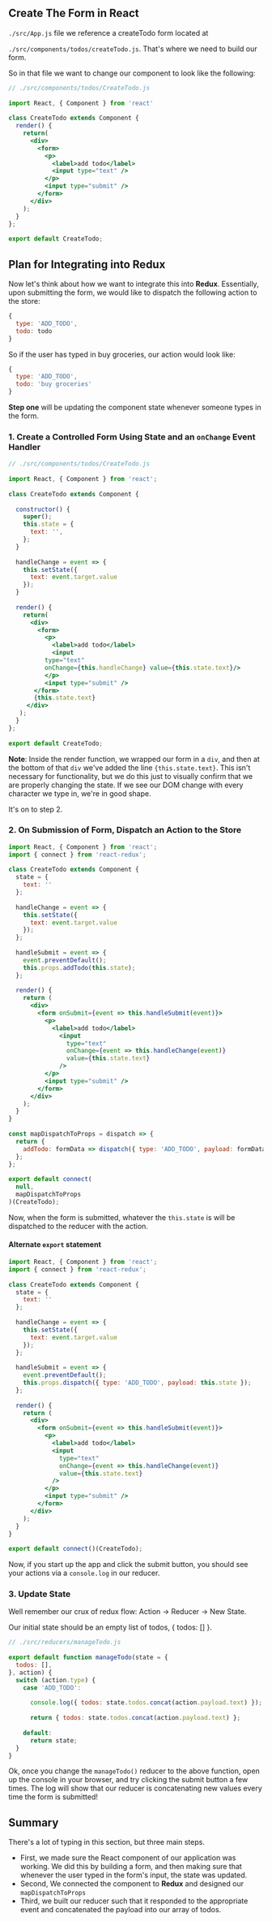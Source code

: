 ## Create The Form in React

`./src/App.js` file we reference a createTodo form located at

`./src/components/todos/createTodo.js`. That's where we need to build our form.

So in that file we want to change our component to look like the following:

```jsx
// ./src/components/todos/CreateTodo.js
 
import React, { Component } from 'react'
 
class CreateTodo extends Component {
  render() {
    return(
      <div>
        <form>
          <p>
            <label>add todo</label>
            <input type="text" />
          </p>
          <input type="submit" />
        </form>
      </div>
    );
  }
};
 
export default CreateTodo;
```

## Plan for Integrating into Redux

Now let's think about how we want to integrate this into **Redux**. Essentially, upon submitting the form, we would like to dispatch the following action to the store:

```jsx
{
  type: 'ADD_TODO',
  todo: todo
}
```

So if the user has typed in buy groceries, our action would look like:

```jsx
{
  type: 'ADD_TODO',
  todo: 'buy groceries'
}
```

**Step one** will be updating the component state whenever someone types in the form.

### 1. Create a Controlled Form Using State and an `onChange` Event Handler

```jsx
// ./src/components/todos/CreateTodo.js
 
import React, { Component } from 'react';
 
class CreateTodo extends Component {
 
  constructor() {
    super();
    this.state = {
      text: '',
    };
  }
 
  handleChange = event => {
    this.setState({
      text: event.target.value
    });
  }
 
  render() {
    return(
      <div>
        <form>
          <p>
            <label>add todo</label>
            <input
          type="text"
          onChange={this.handleChange} value={this.state.text}/>
          </p>
          <input type="submit" />
       </form>
       {this.state.text}
     </div>
   );
  }
};
 
export default CreateTodo;
```

**Note**: Inside the render function, we wrapped our form in a `div`, and then at the bottom of that `div` we've added the line `{this.state.text}`. This isn't necessary for functionality, but we do this just to visually confirm that we are properly changing the state. If we see our DOM change with every character we type in, we're in good shape.

It's on to step 2.

### 2. On Submission of Form, Dispatch an Action to the Store

```jsx
import React, { Component } from 'react';
import { connect } from 'react-redux';
 
class CreateTodo extends Component {
  state = {
    text: ''
  };
 
  handleChange = event => {
    this.setState({
      text: event.target.value
    });
  };
 
  handleSubmit = event => {
    event.preventDefault();
    this.props.addTodo(this.state);
  };
 
  render() {
    return (
      <div>
        <form onSubmit={event => this.handleSubmit(event)}>
          <p>
            <label>add todo</label>
              <input
                type="text"
                onChange={event => this.handleChange(event)}
                value={this.state.text}
              />
          </p>
          <input type="submit" />
        </form>
      </div>
    );
  }
}
 
const mapDispatchToProps = dispatch => {
  return {
    addTodo: formData => dispatch({ type: 'ADD_TODO', payload: formData })
  };
};
 
export default connect(
  null,
  mapDispatchToProps
)(CreateTodo);
```

Now, when the form is submitted, whatever the `this.state` is will be dispatched to the reducer with the action.

#### Alternate `export` statement

```jsx
import React, { Component } from 'react';
import { connect } from 'react-redux';
 
class CreateTodo extends Component {
  state = {
    text: ''
  };
 
  handleChange = event => {
    this.setState({
      text: event.target.value
    });
  };
 
  handleSubmit = event => {
    event.preventDefault();
    this.props.dispatch({ type: 'ADD_TODO', payload: this.state });
  };
 
  render() {
    return (
      <div>
        <form onSubmit={event => this.handleSubmit(event)}>
          <p>
            <label>add todo</label>
            <input
              type="text"
              onChange={event => this.handleChange(event)}
              value={this.state.text}
            />
          </p>
          <input type="submit" />
        </form>
      </div>
    );
  }
}
 
export default connect()(CreateTodo);
```

Now, if you start up the app and click the submit button, you should see your actions via a `console.log` in our reducer.

### 3. Update State

 Well remember our crux of redux flow: Action -> Reducer -> New State.

Our initial state should be an empty list of todos, { todos: [] }.

```jsx
// ./src/reducers/manageTodo.js
 
export default function manageTodo(state = {
  todos: [],
}, action) {
  switch (action.type) {
    case 'ADD_TODO':
 
      console.log({ todos: state.todos.concat(action.payload.text) });
 
      return { todos: state.todos.concat(action.payload.text) };
 
    default:
      return state;
  }
}
```

Ok, once you change the `manageTodo()` reducer to the above function, open up the console in your browser, and try clicking the submit button a few times. The log will show that our reducer is concatenating new values every time the form is submitted!

## Summary

There's a lot of typing in this section, but three main steps.

- First, we made sure the React component of our application was working. We did this by building a form, and then making sure that whenever the user typed in the form's input, the state was updated.
- Second, We connected the component to **Redux** and designed our `mapDispatchToProps`
- Third, we built our reducer such that it responded to the appropriate event and concatenated the payload into our array of todos.